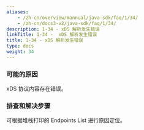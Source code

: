 ```yaml
---
aliases:
    - /zh-cn/overview/mannual/java-sdk/faq/1/34/
    - /zh-cn/docs3-v2/java-sdk/faq/1/34/
description: 1-34 - xDS 解析发生错误
linkTitle: 1-34 -  xDS 解析发生错误
title: 1-34 - xDS 解析发生错误
type: docs
weight: 34
---
```







### 可能的原因

xDS 协议内容存在错误。

### 排查和解决步骤

可根据堆栈打印的 Endpoints List 进行原因定位。